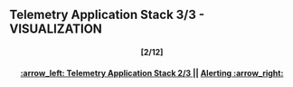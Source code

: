 Telemetry Application Stack 3/3 - VISUALIZATION
---
<h4 align="center">[2/12]</h4>
<h4 align="center"> <a href="/readme/2.md"> :arrow_left: Telemetry Application Stack 2/3 </a> || <a href="/readme/4.md"> Alerting :arrow_right: </a> </h4>
